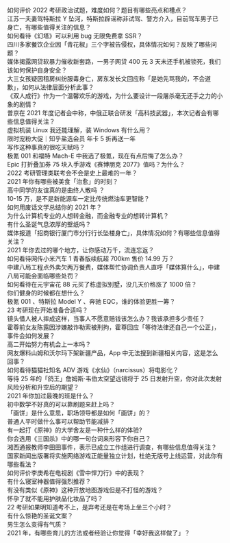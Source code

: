 如何评价 2022 考研政治试题，难度如何？题目有哪些亮点和槽点？  
江苏一夫妻驾特斯拉 Y 坠河，特斯拉辟谣称非试驾、警方介入，目前驾车男子已身亡，有哪些值得关注的信息？  
如何看待《幻塔》可以利用 bug 无限免费拿 SSR？  
四川多家餐饮企业因「青花椒」三个字被告侵权，具体情况如何？反映了哪些问题？  
媒体揭露网贷软暴力催收新套路，一男子网贷 400 元 3 天未还手机被锁死，我们该如何保护自身安全？  
大三女孩疑因租房纠纷服毒身亡，房东发长文回应称「是她先骂我的，不会道歉」，如何从法律层面分析此事？  
《双人成行》作为一个温馨欢乐的游戏，为什么要设计一段屠杀毫无还手之力的小象的剧情？  
普京在 2021 年度记者会中称，中俄正联合研发「高科技武器」，本次记者会有哪些信息值得关注？  
虚拟机装 Linux 我还能理解，装 Windows 有什么用？  
限时宠粉大促｜知乎盐选会员 年卡 5 折再送一年  
写作这种事真的很吃天赋吗？  
极氪 001 和福特 Mach-E 中我选了极氪，现在有点后悔了怎么办？  
Epic 打折叠加券 75 块入手游戏《赛博朋克 2077》值吗？为什么？  
2022 考研管理类联考会不会是史上最难的一年？  
2021 年你有哪些被美食「治愈」的时刻？  
高中同学的友谊真的是曲终人散吗 ？  
10-15 万，是不是新能源车一定比传统燃油车更智能？  
如何用废话文学总结你的 2021 年？  
为什么计算机专业的人想转金融，而金融专业的想转计算机？  
有什么圣诞气息浓厚的壁纸吗？  
媒体报道「招商银行厦门市分行行长坠楼身亡」，具体情况如何？有哪些信息值得关注？  
2021 年你去过的哪个地方，让你感动万千，流连忘返？  
如何看待网传小米汽车 1 青春版续航超 700km 售价 14.99 万？  
中建八局工程点外卖欠两万餐费，媒体帮忙协调负责人直呼「媒体算什么」，中建八局可能会面临哪些处罚？  
如何看待在元宇宙花 88 元买了栋虚拟别墅，没几天价格涨了 1000 倍？  
你们健身的时候都在想什么？  
极氪 001 、特斯拉 Model Y 、奔驰 EQC，谁的体验更胜一筹？  
23 考研现在开始准备合适吗？  
镜头借人被人摔成这样，当事人不愿意赔钱该怎么办？我该承担多少责任？  
霍尊前女友陈露因涉嫌敲诈勒索被刑拘，霍尊回应「等待法律还自己一个公正」，事件会如何发展？  
高二开始努力有机会上一本吗？  
网友爆料山姆和沃尔玛下架新疆产品，App 中无法搜到新疆相关内容，这是怎么回事？  
如何看待猫猫社知名 ADV 游戏《水仙》（narcissus）将电影化？  
等待 25 年的「鸽王」詹姆斯·韦伯太空望远镜将于 25 日发射升空，你对此次发射风险分析和升空后的期望？  
2021 年你加过最晚的班是什么？  
初中数学不好真的可以靠刷题来赶上吗？  
「画饼」是什么意思，职场领导都是如何「画饼」的？  
普通人平时做什么事可以帮助节能减排？  
有一起打《原神》的大学舍友是一种什么样的体验?  
你会选用《三国杀》中的哪一句台词来形容下你自己？  
湘西通报教师李田田事件，表示已成立工作组进行调查，有哪些信息值得关注？  
国家新闻出版署将实施网络游戏正能量独立计划，杜绝无版号上线运营，对此你有哪些看法？  
如何评价李庚希在电视剧《雪中悍刀行》中的表现？  
有什么寝室神器值得强烈推荐？  
有没有类似《原神》这种开放地图游戏但是不打怪的游戏？  
怀孕了就不能用护肤品化妆品了吗？  
22 考研如果明知道考不上，是弃考还是在考场上坐三个小时？  
有什么惊艳的圣诞文案？  
男生怎么变得有气质？  
2021 年，有哪些育儿的方法或者经验让你觉得「幸好我这样做了」？  
